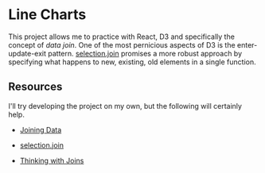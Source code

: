 # Line Charts

This project allows me to practice with React, D3 and specifically the concept of _data join_. One of the most pernicious aspects of D3 is the enter-update-exit pattern. [selection.join](https://github.com/d3/d3-selection/blob/master/README.md#selection_join) promises a more robust approach by specifying what happens to new, existing, old elements in a single function.

## Resources

I'll try developing the project on my own, but the following will certainly help.

- [Joining Data](https://github.com/d3/d3-selection/blob/master/README.md#joining-data)

- [selection.join](https://observablehq.com/@d3/selection-join)

- [Thinking with Joins](https://bost.ocks.org/mike/join/)
